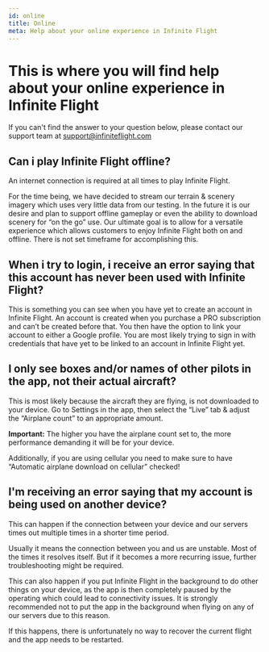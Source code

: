 ```yaml
---
id: online
title: Online
meta: Help about your online experience in Infinite Flight
---
```



# This is where you will find help about your online experience in Infinite Flight
If you can't find the answer to your question below, please contact our support team at support@infiniteflight.com 


## Can i play Infinite Flight offline? 
An internet connection is required at all times to play Infinite Flight.

For the time being, we have decided to stream our terrain & scenery imagery which uses very little data from our testing. In the future it is our desire and plan to support offline gameplay or even the ability to download scenery for “on the go” use. Our ultimate goal is to allow for a versatile experience which allows customers to enjoy Infinite Flight both on and offline. There is not set timeframe for accomplishing this.

## When i try to login, i receive an error saying that this account has never been used with Infinite Flight? 
This is something you can see when you have yet to create an account in Infinite Flight. An account is created when you purchase a PRO subscription and can’t be created before that. You then have the option to link your account to either a Google profile. You are most likely trying to sign in with credentials that have yet to be linked to an account in Infinite Flight yet. 

## I only see boxes and/or names of other pilots in the app, not their actual aircraft? 
This is most likely because the aircraft they are flying, is not downloaded to your device.
Go to Settings in the app, then select the “Live” tab & adjust the “Airplane count” to an appropriate amount.

**Important:** The higher you have the airplane count set to, the more performance demanding it will be for your device.

Additionally, if you are using cellular you need to make sure to have “Automatic airplane download on cellular” checked!

## I'm receiving an error saying that my account is being used on another device?
This can happen if the connection between your device and our servers times out multiple times in a shorter time period.

Usually it means the connection between you and us are unstable. Most of the times it resolves itself. But if it becomes a more recurring issue, further troubleshooting might be required.

This can also happen if you put Infinite Flight in the background to do other things on your device, as the app is then completely paused by the operating which could lead to connectivity issues. It is strongly recommended not to put the app in the background when flying on any of our servers due to this reason.

If this happens, there is unfortunately no way to recover the current flight and the app needs to be restarted.
